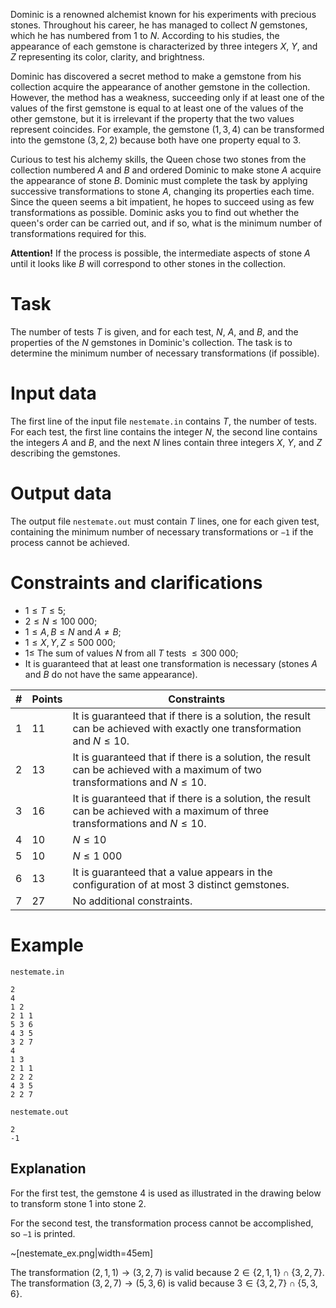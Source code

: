 Dominic is a renowned alchemist known for his experiments with precious stones. Throughout his career, he has managed to collect $N$ gemstones, which he has numbered from $1$ to $N$. According to his studies, the appearance of each gemstone is characterized by three integers $X$, $Y$, and $Z$ representing its color, clarity, and brightness.

Dominic has discovered a secret method to make a gemstone from his collection acquire the appearance of another gemstone in the collection. However, the method has a weakness, succeeding only if at least one of the values of the first gemstone is equal to at least one of the values of the other gemstone, but it is irrelevant if the property that the two values represent coincides. For example, the gemstone $(1, 3, 4)$ can be transformed into the gemstone $(3, 2, 2)$ because both have one property equal to $3$.

Curious to test his alchemy skills, the Queen chose two stones from the collection numbered $A$ and $B$ and ordered Dominic to make stone $A$ acquire the appearance of stone $B$. Dominic must complete the task by applying successive transformations to stone $A$, changing its properties each time. Since the queen seems a bit impatient, he hopes to succeed using as few transformations as possible. Dominic asks you to find out whether the queen's order can be carried out, and if so, what is the minimum number of transformations required for this.

**Attention!** If the process is possible, the intermediate aspects of stone $A$ until it looks like $B$ will correspond to other stones in the collection.

# Task

The number of tests $T$ is given, and for each test, $N$, $A$, and $B$, and the properties of the $N$ gemstones in Dominic's collection. The task is to determine the minimum number of necessary transformations (if possible).

# Input data

The first line of the input file `nestemate.in` contains $T$, the number of tests. For each test, the first line contains the integer $N$, the second line contains the integers $A$ and $B$, and the next $N$ lines contain three integers $X$, $Y$, and $Z$ describing the gemstones.

# Output data

The output file `nestemate.out` must contain $T$ lines, one for each given test, containing the minimum number of necessary transformations or `−1` if the process cannot be achieved.

# Constraints and clarifications

* $1 \leq T \leq 5$;
* $2 \leq N \leq 100\ 000$;
* $1 \leq A, B \leq N$ and $A \neq B$;
* $1 \leq X, Y, Z \leq 500\ 000$;
* $1 \leq$ The sum of values $N$ from all $T$ tests $\leq 300\ 000$;
* It is guaranteed that at least one transformation is necessary (stones $A$ and $B$ do not have the same appearance).

|# | Points | Constraints |
| - | - | ------------ |
| 1 | 11 | It is guaranteed that if there is a solution, the result can be achieved with exactly one transformation and $N \leq 10$. |
| 2 | 13 | It is guaranteed that if there is a solution, the result can be achieved with a maximum of two transformations and $N \leq 10$. |
| 3 | 16 | It is guaranteed that if there is a solution, the result can be achieved with a maximum of three transformations and $N \leq 10$. |
| 4 | 10 | $N \leq 10$ |
| 5 | 10 | $N \leq 1\ 000$ |
| 6 | 13 | It is guaranteed that a value appears in the configuration of at most $3$ distinct gemstones. |
| 7 | 27 | No additional constraints. |

# Example

`nestemate.in`
```
2
4
1 2
2 1 1
5 3 6
4 3 5
3 2 7
4
1 3
2 1 1
2 2 2
4 3 5
2 2 7
```

`nestemate.out`
```
2
-1
```

## Explanation

For the first test, the gemstone $4$ is used as illustrated in the drawing below to transform stone $1$ into stone $2$.

For the second test, the transformation process cannot be accomplished, so `−1` is printed.

~[nestemate_ex.png|width=45em]

The transformation $(2, 1, 1) \rightarrow (3, 2, 7)$ is valid because $2 \in \{2, 1, 1\} \cap \{3, 2, 7\}$.
The transformation $(3, 2, 7) \rightarrow (5, 3, 6)$ is valid because $3 \in \{3, 2, 7\} \cap \{5, 3, 6\}$.